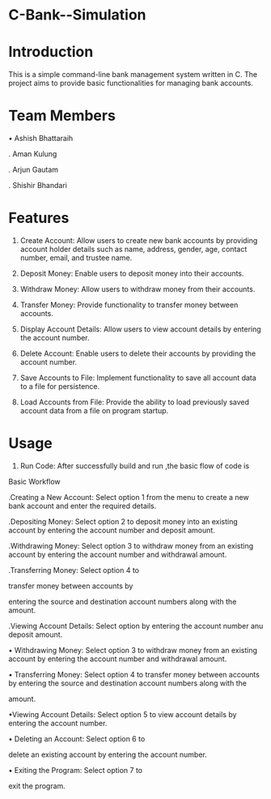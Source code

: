 # C-Bank--Simulation
# Introduction

This is a simple command-line bank management system written in C. The project aims to provide basic functionalities for managing bank accounts.

# Team Members

• Ashish Bhattaraih

. Aman Kulung

. Arjun Gautam

. Shishir Bhandari

# Features

1. Create Account: Allow users to create new bank accounts by providing account holder details such as name, address, gender, age, contact number, email, and trustee name.

2. Deposit Money: Enable users to deposit money into their accounts.

3. Withdraw Money: Allow users to withdraw money from their accounts.

4. Transfer Money: Provide functionality to transfer money between accounts.

5. Display Account Details: Allow users to view account details by entering the account number.

6. Delete Account: Enable users to delete their accounts by providing the account number.

7. Save Accounts to File: Implement functionality to save all account data to a file for persistence.

8. Load Accounts from File: Provide the ability to load previously saved account data from a file on program startup.

# Usage

1. Run Code: After successfully build and run ,the basic flow of code is 

Basic Workflow

.Creating a New Account: Select option 1 from the menu to create a new bank account and enter the required details.

.Depositing Money: Select option 2 to deposit money into an existing account by entering the account number and deposit amount.

.Withdrawing Money: Select option 3 to withdraw money from an existing account by entering the account number and withdrawal amount.

.Transferring Money: Select option 4 to

transfer money between accounts by

entering the source and destination account numbers along with the amount.

.Viewing Account Details: Select option by entering the account number anu deposit amount.

• Withdrawing Money: Select option 3 to withdraw money from an existing account by entering the account number and withdrawal amount.

• Transferring Money: Select option 4 to transfer money between accounts by entering the source and destination account numbers along with the

amount.

•Viewing Account Details: Select option 5 to view account details by entering the account number.

• Deleting an Account: Select option 6 to

delete an existing account by entering the account number.

• Exiting the Program: Select option 7 to

exit the program.

